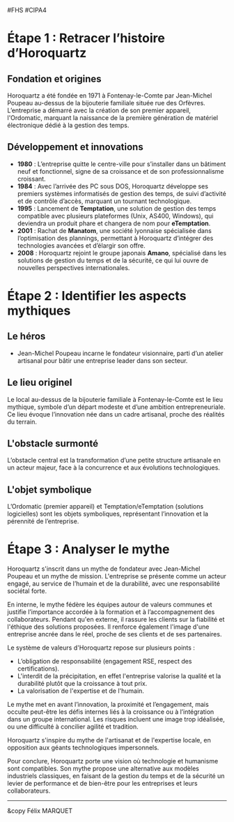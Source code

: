 #FHS #CIPA4 

# Étape 1 : Retracer l’histoire d’Horoquartz

## Fondation et origines
Horoquartz a été fondée en 1971 à Fontenay-le-Comte par Jean-Michel Poupeau au-dessus de la bijouterie familiale située rue des Orfèvres. L’entreprise a démarré avec la création de son premier appareil, l'Ordomatic, marquant la naissance de la première génération de matériel électronique dédié à la gestion des temps.

## Développement et innovations
- **1980** : L’entreprise quitte le centre-ville pour s’installer dans un bâtiment neuf et fonctionnel, signe de sa croissance et de son professionnalisme croissant.
- **1984** : Avec l’arrivée des PC sous DOS, Horoquartz développe ses premiers systèmes informatisés de gestion des temps, de suivi d’activité et de contrôle d’accès, marquant un tournant technologique.
- **1995** : Lancement de **Temptation**, une solution de gestion des temps compatible avec plusieurs plateformes (Unix, AS400, Windows), qui deviendra un produit phare et changera de nom pour **eTemptation**.
- **2001** : Rachat de **Manatom**, une société lyonnaise spécialisée dans l’optimisation des plannings, permettant à Horoquartz d’intégrer des technologies avancées et d’élargir son offre.
- **2008** : Horoquartz rejoint le groupe japonais **Amano**, spécialisé dans les solutions de gestion du temps et de la sécurité, ce qui lui ouvre de nouvelles perspectives internationales.

# Étape 2 : Identifier les aspects mythiques
## Le héros
- Jean-Michel Poupeau incarne le fondateur visionnaire, parti d’un atelier artisanal pour bâtir une entreprise leader dans son secteur.

## Le lieu originel
Le local au-dessus de la bijouterie familiale à Fontenay-le-Comte est le lieu mythique, symbole d’un départ modeste et d’une ambition entrepreneuriale. Ce lieu évoque l’innovation née dans un cadre artisanal, proche des réalités du terrain.

## L'obstacle surmonté
L’obstacle central est la transformation d’une petite structure artisanale en un acteur majeur, face à la concurrence et aux évolutions technologiques.

## L'objet symbolique
L’Ordomatic (premier appareil) et Temptation/eTemptation (solutions logicielles) sont les objets symboliques, représentant l’innovation et la pérennité de l’entreprise.

# Étape 3 : Analyser le mythe
Horoquartz s'inscrit dans un mythe de fondateur avec Jean-Michel Poupeau et un mythe de mission. L'entreprise se présente comme un acteur engagé, au service de l’humain et de la durabilité, avec une responsabilité sociétal forte. 

En interne, le mythe fédère les équipes autour de valeurs communes et justifie l’importance accordée à la formation et à l’accompagnement des collaborateurs. Pendant qu'en externe, il rassure les clients sur la fiabilité et l'éthique des solutions proposées. Il renforce également l'image d'une entreprise ancrée dans le réel, proche de ses clients et de ses partenaires.

Le système de valeurs d'Horoquartz repose sur plusieurs points :
- L’obligation de responsabilité (engagement RSE, respect des certifications).
- L'interdit de la précipitation, en effet l'entreprise valorise la qualité et la durabilité plutôt que la croissance à tout prix.
- La valorisation de l'expertise et de l'humain.

Le mythe met en avant l’innovation, la proximité et l’engagement, mais occulte peut-être les défis internes liés à la croissance ou à l’intégration dans un groupe international. Les risques incluent une image trop idéalisée, ou une difficulté à concilier agilité et tradition.

Horoquartz s'inspire du mythe de l'artisanat et de l'expertise locale, en opposition aux géants technologiques impersonnels.

Pour conclure, Horoquartz porte une vision où technologie et humanisme sont compatibles. Son mythe propose une alternative aux modèles industriels classiques, en faisant de la gestion du temps et de la sécurité un levier de performance et de bien-être pour les entreprises et leurs collaborateurs.

---

&copy Félix MARQUET